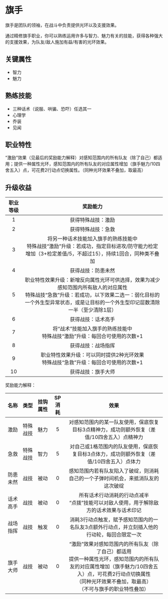 # 旗手

旗手是团队的领袖，在战斗中负责提供光环以及支援效果。

通过精修旗手职业，你可以熟练运用许多与智力、魅力有关的技能，获得各种强大的支援效果，为队友/敌人施加有益/有害的光环效果。

## 关键属性

* 智力
* 魅力

## 熟练技能

* 三种话术（说服、哄骗、恐吓）任选其一
* 心理学
* 乔装
* 见闻
  
## 职业特性

“激励”效果（见最后的奖励能力解释）对感知范围内的所有队友（除了自己）都适用；提供一种属性光环，感知范围内的所有队友的对应属性增加（旗手魅力/10四舍五入）点，可花费2行动点切换属性。（同种光环效果不叠加，取最高）

## 升级收益

职业等级|奖励能力
:--:|:--:
1|获得特殊战技：激励
2|获得特殊战技：急救
3|将另一种话术技能加入旗手的熟练技能中<br>特殊战技“激励”升级：若成功，指定目标进攻/防守能力检定增加（3+检定差值/5，不超过15），持续1回合，同种类不叠加
4|获得战技：防患未然
5|职业特性效果升级：新增反向属性光环可供选择，效果为减少感知范围内所有敌人的对应属性<br>特殊战技“急救”升级：若成功，以下效果二选一：弱化目标的一个外生型异常状态，或是让目标的一个外生型印记层数清除一半（至少清除1层）
6|获得战技：话术高手
7|将“战术”技能加入旗手的熟练技能中<br>特殊战技“激励”升级：每回合可使用的次数+1
8|获得战技：战场指挥
9|职业特性效果升级：可以同时提供2种光环效果<br>特殊战技“急救”升级：每回合可使用的次数+1
10|获得战技：旗手大师

奖励能力解释：

名称|类型|挂钩属性|SP消耗|效果
:--:|:--:|:--:|:--:|:--:
激励|特殊战技|魅力|5|对感知范围内的某一队友使用，保底恢复目标3点精神力，成功则额外恢复（差值/10四舍五入）点精神力
急救|特殊战技|智力|5|对自己或1格范围内的队友使用，保底恢复目标3点体力，成功则额外恢复（差值/10四舍五入）点体力
防患未然|战技|被动|0|感知范围内若有队友陷入了破绽，则消耗自己的一个子弹时间机会，来抵消队友的这次破绽
话术高手|战技|被动|0|所有话术行动消耗的行动点减半<br>“点拨”技能可以对敌人使用，用于解除敌方的话术效果与话术印记
战场指挥|战技|触发|0|消耗3行动点触发，赋予感知范围内的一名队友3点额外行动点，并立刻插入他的行动轮，每回合限定一次
旗手大师|战技|被动|0|“激励”效果对感知范围内的所有队友（除了自己）都适用<br>提供一种属性光环，感知范围内的所有队友的对应属性增加（旗手魅力/10四舍五入）点，可花费2行动点切换属性<br>（同种光环效果不叠加，取最高）<br>（不可与旗手的职业特性叠加）


